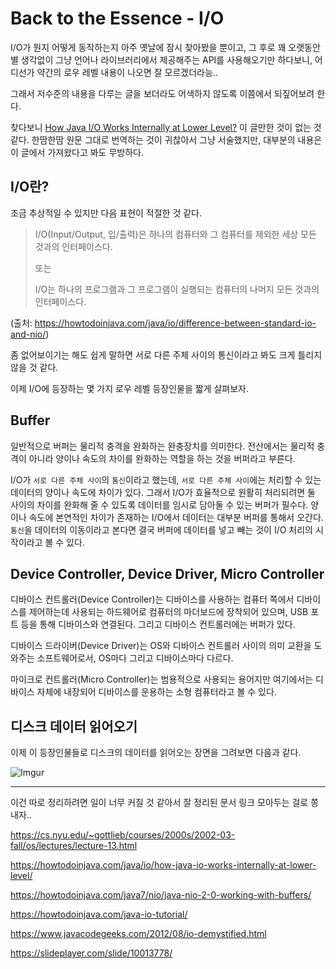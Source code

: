 # Back to the Essence - I/O

I/O가 뭔지 어떻게 동작하는지 아주 옛날에 잠시 찾아봤을 뿐이고, 그 후로 꽤 오랫동안 별 생각없이 그냥 언어나 라이브러리에서 제공해주는 API를 사용해오기만 하다보니, 어디선가 약간의 로우 레벨 내용이 나오면 잘 모르겠더라능..

그래서 저수준의 내용을 다루는 글을 보더라도 어색하지 않도록 이쯤에서 되짚어보려 한다.

찾다보니 [How Java I/O Works Internally at Lower Level?](https://howtodoinjava.com/java/io/how-java-io-works-internally-at-lower-level/) 이 글만한 것이 없는 것 같다. 한땀한땀 원문 그대로 번역하는 것이 귀찮아서 그냥 서술했지만, 대부분의 내용은 이 글에서 가져왔다고 봐도 무방하다.

## I/O란?

조금 추상적일 수 있지만 다음 표현이 적절한 것 같다.

>I/O(Input/Output, 입/출력)은 하나의 컴퓨터와 그 컴퓨터를 제외한 세상 모든 것과의 인터페이스다.
>
>또는
>
>I/O는 하나의 프로그램과 그 프로그램이 실행되는 컴퓨터의 나머지 모든 것과의 인터페이스다.

(출처: https://howtodoinjava.com/java/io/difference-between-standard-io-and-nio/)

좀 없어보이기는 해도 쉽게 말하면 서로 다른 주체 사이의 통신이라고 봐도 크게 틀리지 않을 것 같다.

이제 I/O에 등장하는 몇 가지 로우 레벨 등장인물을 짧게 살펴보자.

## Buffer

일반적으로 버퍼는 물리적 충격을 완화하는 완충장치를 의미한다. 전산에서는 물리적 충격이 아니라 양이나 속도의 차이를 완화하는 역할을 하는 것을 버퍼라고 부른다.

I/O가 `서로 다른 주체 사이`의 `통신`이라고 했는데, `서로 다른 주체 사이`에는 처리할 수 있는 데이터의 양이나 속도에 차이가 있다. 그래서 I/O가 효율적으로 원활히 처리되려면 둘 사이의 차이를 완화해 줄 수 있도록 데이터를 임시로 담아둘 수 있는 버퍼가 필수다. 양이나 속도에 본연적인 차이가 존재하는 I/O에서 데이터는 대부분 버퍼를 통해서 오간다. `통신`을 데이터의 이동이라고 본다면 결국 버퍼에 데이터를 넣고 빼는 것이 I/O 처리의 시작이라고 볼 수 있다.

## Device Controller, Device Driver, Micro Controller

디바이스 컨트롤러(Device Controller)는 디바이스를 사용하는 컴퓨터 쪽에서 디바이스를 제어하는데 사용되는 하드웨어로 컴퓨터의 마더보드에 장착되어 있으며, USB 포트 등을 통해 디바이스와 연결된다. 그리고 디바이스 컨트롤러에는 버퍼가 있다.

디바이스 드라이버(Device Driver)는 OS와 디바이스 컨트롤러 사이의 의미 교환을 도와주는 소프트웨어로서, OS마다 그리고 디바이스마다 다르다.

마이크로 컨트롤러(Micro Controller)는 범용적으로 사용되는 용어지만 여기에서는 디바이스 자체에 내장되어 디바이스를 운용하는 소형 컴퓨터라고 볼 수 있다.

## 디스크 데이터 읽어오기

이제 이 등장인물들로 디스크의 데이터를 읽어오는 장면을 그려보면 다음과 같다.

![Imgur](https://i.imgur.com/uS3Ykxn.png)





----

이건 따로 정리하려면 일이 너무 커질 것 같아서 잘 정리된 문서 링크 모아두는 걸로 쫑내자..

https://cs.nyu.edu/~gottlieb/courses/2000s/2002-03-fall/os/lectures/lecture-13.html

https://howtodoinjava.com/java/io/how-java-io-works-internally-at-lower-level/

https://howtodoinjava.com/java7/nio/java-nio-2-0-working-with-buffers/

https://howtodoinjava.com/java-io-tutorial/

https://www.javacodegeeks.com/2012/08/io-demystified.html

https://slideplayer.com/slide/10013778/



